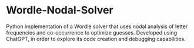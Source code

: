 # Wordle-Nodal-Solver
Python implementation of a Wordle solver that uses nodal analysis of letter frequencies and co-occurrence to optimize guesses. Developed using ChatGPT, in order to explore its code creation and debugging capabilities.
